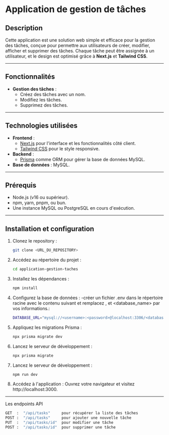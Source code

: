 # Application de gestion de tâches

## Description
Cette application est une solution web simple et efficace pour la gestion des tâches, conçue pour permettre aux utilisateurs de créer, modifier, afficher et supprimer des tâches. Chaque tâche peut être assignée à un utilisateur, et le design est optimisé grâce à **Next.js** et **Tailwind CSS**.

---

## Fonctionnalités
- **Gestion des tâches** :
  - Créez des tâches avec un nom.
  - Modifiez les tâches.
  - Supprimez des tâches.

---

## Technologies utilisées
- **Frontend** :
  - [Next.js](https://nextjs.org) pour l'interface et les fonctionnalités côté client.
  - [Tailwind CSS](https://tailwindcss.com) pour le style responsive.
- **Backend** :
  - [Prisma](https://www.prisma.io) comme ORM pour gérer la base de données MySQL.
- **Base de données** : MySQL.

---

## Prérequis
- Node.js (v16 ou supérieur).
- npm, yarn, pnpm, ou bun.
- Une instance MySQL ou PostgreSQL en cours d'exécution.

---

## Installation et configuration

1. Clonez le repository :
   ```bash
   git clone <URL_DU_REPOSITORY>
2. Accédez au répertoire du projet :
   ```bash
   cd application-gestion-taches
3. Installez les dépendances :
   ```bash
   npm install
4. Configurez la base de données : 
-créer un fichier .env dans le répertoire racine avec le contenu suivant et remplacez <username>, <password> et <database_name> par vos informations.:
   ```bash
   DATABASE_URL="mysql://<username>:<password>@localhost:3306/<database_name>"
5. Appliquez les migrations Prisma :
   ```bash
   npx prisma migrate dev
6. Lancez le serveur de développement :
   ```bash
   npx prisma migrate
7. Lancez le serveur de développement :
   ```bash
   npm run dev

8. Accédez à l'application : Ouvrez votre navigateur et visitez http://localhost:3000.

--------------------------------------
Les endpoints API
```bash
GET  :  "/api/tasks"     pour récupérer la liste des tâches
POST :  "/api/tasks"     pour ajouter une nouvelle tâche
PUT  :  "/api/tasks/id"  pour modifier une tâche
POST :  "/api/tasks/id"  pour supprimer une tâche